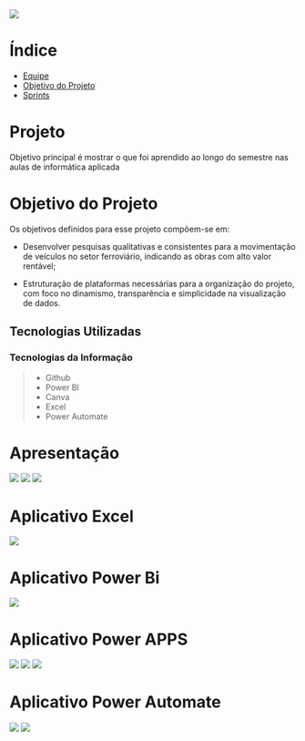 
<img src="bem vindo.png">
</p>




# Índice
* [Equipe](#equipe)
* [Objetivo do Projeto](#objetivo-do-projeto)
* [Sprints](#sprints)

# Projeto
Objetivo principal é mostrar o que foi aprendido ao longo do semestre nas aulas de informática aplicada 


# Objetivo do Projeto
Os objetivos definidos para esse projeto compõem-se em: 

* Desenvolver pesquisas qualitativas e consistentes para a movimentação de veículos no setor ferroviário, indicando as obras com alto valor rentável;

* Estruturação de plataformas necessárias para a organização do projeto, com foco no dinamismo, transparência e simplicidade na visualização de dados.

## Tecnologias Utilizadas

 ### Tecnologias da Informação
 > * Github
 > * Power BI
>  * Canva
>  * Excel
>  * Power Automate

# Apresentação
<img src="canva hilary 1.png">
<img src="canva hilary 2.png">
<img src="canva hilary 3.png">

# Aplicativo Excel

<img src="excel hilary.png">


# Aplicativo Power Bi

<img src="power bi.png">


# Aplicativo Power APPS

 <img src="pweer apps 1.png">

<img src="power apps 2.png">

<img src="power apps 3.png">


# Aplicativo Power Automate

 <img src="automate.png">

<img src="tela automate.png">

<!-- ## Obrigado por acessar nosso GitHub! :sparkles: -->
<p align="center">
<img alt=" />
</p>

